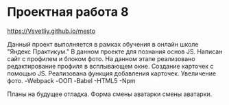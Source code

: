 # **Проектная работа 8**
https://Vsvetliy.github.io/mesto

Данный проект выполняется в рамках обучения в онлайн школе "Яндекс Практикум." В данном проекте для познания основ JS. Написан сайт с профилем и блоком фото. На данном этапе реализовано редактирование профиля в всплывающем окне. Создание карточек с  помощью JS. Реализована функция добавления карточек. Увеличение фото.
-Webpack
-ООП
-Babel
-HTML5
-Npm

Планы на будущее отладка. Форма смены аватарки смены аватарки. 


